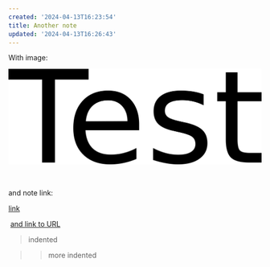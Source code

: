 ```yaml
---
created: '2024-04-13T16:23:54'
title: Another note
updated: '2024-04-13T16:26:43'
---
```


With image:  

![ihl6ec5fb4529ca4343e88a6961db5c2aa7af.png](./ihl6ec5fb4529ca4343e88a6961db5c2aa7af.png)  

   

and note link:   

[link](<./Sample note with completed reminder.md>)   

  

 [and link to URL](https://www.kicker.de/ "https://www.kicker.de/")   

> indented  

> > more indented